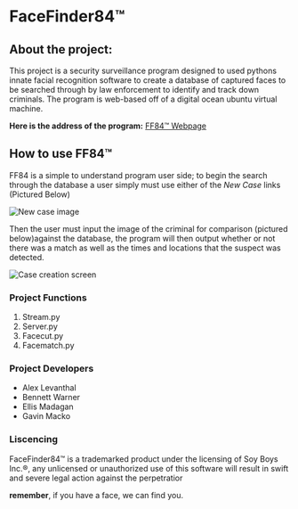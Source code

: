 # FaceFinder84™

## About the project:
This project is a security surveillance program designed to used pythons innate facial recognition software to create a database
of captured faces to be searched through by law enforcement to identify and track down criminals. The program is web-based off of a 
digital ocean ubuntu virtual machine. 

**Here is the address of the program:**
[FF84™ Webpage](https://ff84.wcupa.network)

## How to use FF84™
FF84 is a simple to understand program user side; to begin the search through the database a user simply must use either of the 
*New Case* links \(Pictured Below\)

![New case image](https://github.com/bennettwarner/profhacks2018/blob/master/screenshots/ff84%20scrnsht%201.png)

Then the user must input the image of the criminal for comparison \(pictured below\)against the database, the program will then 
output whether or not there was a match as well as the times and locations that the suspect was detected.

![Case creation screen](https://github.com/bennettwarner/profhacks2018/blob/master/screenshots/ff84%20scrnsht%202.png)


### Project Functions
1. Stream.py
2. Server.py
3. Facecut.py
4. Facematch.py


### Project Developers
* Alex Levanthal
* Bennett Warner
* Ellis Madagan
* Gavin Macko

### Liscencing
FaceFinder84™ is a trademarked product under the licensing of Soy Boys Inc.®, any unlicensed or unauthorized use of this 
software will result in swift and severe legal action against the perpetratior

**remember**, if you have a face, we can find you.
